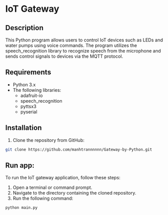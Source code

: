 # IoT Gateway

## Description
This Python program allows users to control IoT devices such as LEDs and water pumps using voice commands. The program utilizes the speech_recognition library to recognize speech from the microphone and sends control signals to devices via the MQTT protocol.

## Requirements
- Python 3.x
- The following libraries:
  - adafruit-io
  - speech_recognition
  - pyttsx3
  - pyserial 

## Installation
1. Clone the repository from GitHub:

```bash
git clone https://github.com/manhtrannnnnn/Gateway-by-Python.git
```

## Run app:
To run the IoT gateway application, follow these steps:

1. Open a terminal or command prompt.
2. Navigate to the directory containing the cloned repository.
3. Run the following command:
```bash
python main.py
```
